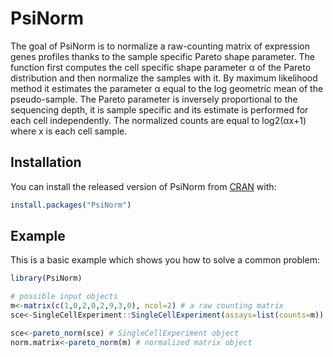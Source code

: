 
<!-- README.md is generated from README.Rmd. Please edit that file -->

# PsiNorm

<!-- badges: start -->

<!-- badges: end -->

The goal of PsiNorm is to normalize a raw-counting matrix of expression
genes profiles thanks to the sample specific Pareto shape parameter. The
function first computes the cell specific shape parameter α of the
Pareto distribution and then normalize the samples with it. By maximum
likelihood method it estimates the parameter α equal to the log
geometric mean of the pseudo-sample. The Pareto parameter is inversely
proportional to the sequencing depth, it is sample specific and its
estimate is performed for each cell independently. The normalized counts
are equal to log2(αx+1) where x is each cell sample.

## Installation

You can install the released version of PsiNorm from
[CRAN](https://CRAN.R-project.org) with:

``` r
install.packages("PsiNorm")
```

## Example

This is a basic example which shows you how to solve a common problem:

``` r
library(PsiNorm)

# possible input objects
m<-matrix(c(1,0,2,0,2,9,3,0), ncol=2) # a raw counting matrix
sce<-SingleCellExperiment::SingleCellExperiment(assays=list(counts=m))

sce<-pareto_norm(sce) # SingleCellExperiment object
norm.matrix<-pareto_norm(m) # normalized matrix object
```
